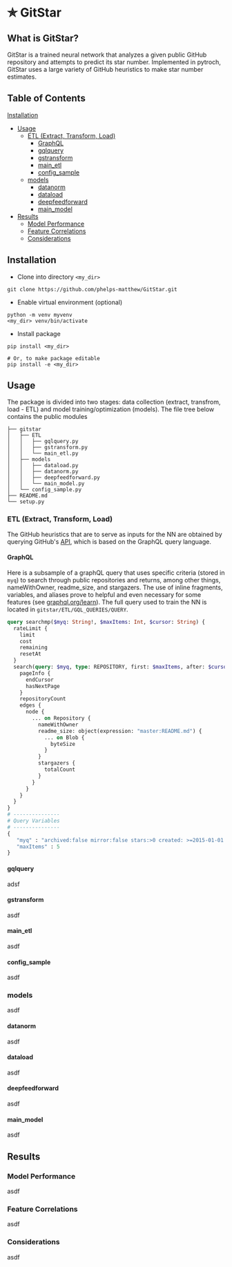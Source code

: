 # &#10031; GitStar 

## What is GitStar?
GitStar is a trained neural network that analyzes a given public GitHub repository and attempts to predict its star number. Implemented in pytroch, GitStar uses a large variety of GitHub heuristics to make star number estimates.

## Table of Contents
  [Installation](#installation)
  * [Usage](#usage)
    + [ETL (Extract, Transform, Load)](#etl--extract--transform--load-)
      - [GraphQL](#graphql)
      - [gqlquery](#gqlquery)
      - [gstransform](#gstransform)
      - [main_etl](#main-etl)
      - [config_sample](#config-sample)
    + [models](#models)
      - [datanorm](#datanorm)
      - [dataload](#dataload)
      - [deepfeedforward](#deepfeedforward)
      - [main_model](#main-model)
  * [Results](#results)
    + [Model Performance](#model-performance)
    + [Feature Correlations](#feature-correlations)
    + [Considerations](#considerations)

## Installation

* Clone into directory `<my_dir>`
```
git clone https://github.com/phelps-matthew/GitStar.git
```
* Enable virtual environment (optional)
```
python -m venv myvenv
<my_dir> venv/bin/activate
```
* Install package
``` 
pip install <my_dir>

# Or, to make package editable
pip install -e <my_dir>
```
## Usage
The package is divided into two stages: data collection (extract, transfrom, load - ETL) and model training/optimization (models). The file tree below contains the public modules
```
├── gitstar
│   ├── ETL
│   │   ├── gqlquery.py
│   │   ├── gstransform.py
│   │   └── main_etl.py
│   ├── models
│   │   ├── dataload.py
│   │   ├── datanorm.py
│   │   ├── deepfeedforward.py
│   │   └── main_model.py
│   └── config_sample.py
├── README.md
└── setup.py
```
### ETL (Extract, Transform, Load)
The GitHub heuristics that are to serve as inputs for the NN are obtained by querying GitHub's [API](https://developer.github.com/v4/), which is based on the GraphQL query language. 
#### GraphQL
Here is a subsample of a graphQL query that uses specific criteria (stored in `myq`) to search through public repositories and returns, among other things, nameWithOwner, readme_size, and stargazers. The use of inline fragments, variables, and aliases prove to helpful and even necessary for some features (see [graphql.org/learn](https://graphql.org/learn/)). The full query used to train the NN is located in `gitstar/ETL/GQL_QUERIES/QUERY`.
```graphql
query searchmp($myq: String!, $maxItems: Int, $cursor: String) {
  rateLimit {
    limit
    cost
    remaining
    resetAt
  }
  search(query: $myq, type: REPOSITORY, first: $maxItems, after: $cursor) {
    pageInfo {
      endCursor
      hasNextPage
    }
    repositoryCount
    edges {
      node {
        ... on Repository {
          nameWithOwner
          readme_size: object(expression: "master:README.md") {
            ... on Blob {
              byteSize
            }
          }
          stargazers {
            totalCount
          }
        }
      }
    }
  }
}
# ---------------
# Query Variables 
# ---------------
{
   "myq" : "archived:false mirror:false stars:>0 created: >=2015-01-01 pushed:>=2019-01-01 fork:true",
   "maxItems" : 5
}
```
#### gqlquery
adsf
#### gstransform
asdf
#### main_etl
asdf
#### config_sample
asdf
### models
asdf
#### datanorm
asdf
#### dataload
asdf
#### deepfeedforward
asdf
#### main_model
asdf

## Results
### Model Performance
asdf
### Feature Correlations
asdf
### Considerations
asdf
